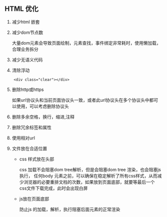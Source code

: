 ## HTML 优化

1. 减少html 嵌套

2. 减少dom节点数

    大量dom元素会导致页面绘制，元素查找，事件绑定非常耗时，使用懒加载，合理业务拆分

3. 减少无语义代码

4. 清除浮动
``` 
    <div class="clear"></div>
```
5. 删除http或https

   如果url协议头和当前页面协议头一致，或者此url协议头在多个协议头中都可以使用，可以考虑删除协议头

6. 删除多余空格，换行，缩进,注释

7. 删除冗余标签和属性

8. 使用相对url

9. 文件放在合适位置

   * css 样式放在头部

      css 加载不会阻塞dom tree解析，但是会阻塞dom tree 渲染，也会阻塞js执行， 任何body 元素之前，可以确保在稳定解析了所有css样式，从而减少浏览器的必要重排文档的次数，如果放到页面底部，就要等最后一个css文件下载完成，此时会出现白屏

   * js放在页面底部

     防止js 的加载，解析，执行阻塞后面元素的正常渲染